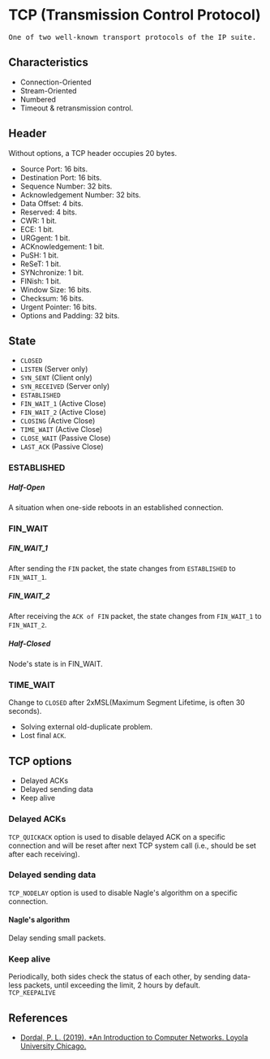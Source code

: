 # TCP (Transmission Control Protocol)
<pre>
One of two well-known transport protocols of the IP suite.
</pre>
## Characteristics
- Connection-Oriented
- Stream-Oriented
- Numbered
- Timeout & retransmission control.
## Header
Without options, a TCP header occupies 20 bytes.
- Source Port: 16 bits.
- Destination Port: 16 bits.
- Sequence Number: 32 bits.
- Acknowledgement Number: 32 bits.
- Data Offset: 4 bits.
- Reserved: 4 bits.
- CWR: 1 bit.
- ECE: 1 bit.
- URGgent: 1 bit.
- ACKnowledgement: 1 bit.
- PuSH: 1 bit.
- ReSeT: 1 bit.
- SYNchronize: 1 bit.
- FINish: 1 bit.
- Window Size: 16 bits.
- Checksum: 16 bits.
- Urgent Pointer: 16 bits.
- Options and Padding: 32 bits.
## State
- `CLOSED`
- `LISTEN` (Server only)
- `SYN_SENT` (Client only)
- `SYN_RECEIVED` (Server only)
- `ESTABLISHED`
- `FIN_WAIT_1` (Active Close)
- `FIN_WAIT_2` (Active Close)
- `CLOSING` (Active Close)
- `TIME_WAIT` (Active Close)
- `CLOSE_WAIT` (Passive Close)
- `LAST_ACK` (Passive Close)
### ESTABLISHED
##### Half-Open
A situation when one-side reboots in an established connection.
### FIN_WAIT
##### FIN_WAIT_1
After sending the `FIN` packet, the state changes from `ESTABLISHED` to `FIN_WAIT_1`.
##### FIN_WAIT_2
After receiving the `ACK of FIN` packet, the state changes from `FIN_WAIT_1` to `FIN_WAIT_2`.
##### Half-Closed 
Node's state is in FIN_WAIT.
### TIME_WAIT
Change to `CLOSED` after 2xMSL(Maximum Segment Lifetime, is often 30 seconds).
- Solving external old-duplicate problem.
- Lost final `ACK`.
## TCP options
- Delayed ACKs
- Delayed sending data
- Keep alive
### Delayed ACKs
`TCP_QUICKACK` option is used to disable delayed ACK on a specific connection and will be reset after next TCP system call
(i.e., should be set after each receiving).
### Delayed sending data
`TCP_NODELAY` option is used to disable Nagle's algorithm on a specific connection.
#### Nagle's algorithm
Delay sending small packets.
### Keep alive
Periodically, both sides check the status of each other, by sending data-less packets, until exceeding the limit, 2 hours by default.  
`TCP_KEEPALIVE`
## References
- [Dordal, P. L. (2019). *An Introduction to Computer Networks. Loyola University Chicago.](http://intronetworks.luc.edu)